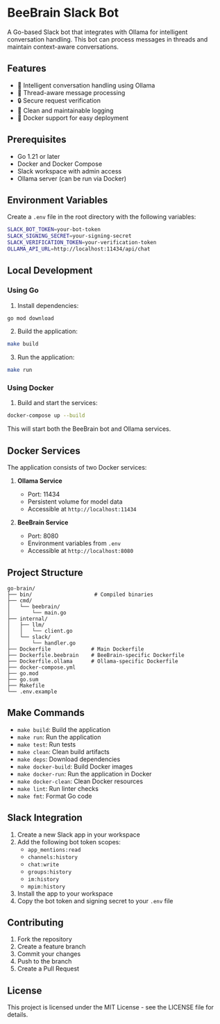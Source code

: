 # BeeBrain Slack Bot

A Go-based Slack bot that integrates with Ollama for intelligent conversation handling. This bot can process messages in threads and maintain context-aware conversations.

## Features

- 🤖 Intelligent conversation handling using Ollama
- 🧵 Thread-aware message processing
- 🔒 Secure request verification
- 📝 Clean and maintainable logging
- 🐳 Docker support for easy deployment

## Prerequisites

- Go 1.21 or later
- Docker and Docker Compose
- Slack workspace with admin access
- Ollama server (can be run via Docker)

## Environment Variables

Create a `.env` file in the root directory with the following variables:

```bash
SLACK_BOT_TOKEN=your-bot-token
SLACK_SIGNING_SECRET=your-signing-secret
SLACK_VERIFICATION_TOKEN=your-verification-token
OLLAMA_API_URL=http://localhost:11434/api/chat
```

## Local Development

### Using Go

1. Install dependencies:
```bash
go mod download
```

2. Build the application:
```bash
make build
```

3. Run the application:
```bash
make run
```

### Using Docker

1. Build and start the services:
```bash
docker-compose up --build
```

This will start both the BeeBrain bot and Ollama services.

## Docker Services

The application consists of two Docker services:

1. **Ollama Service**
   - Port: 11434
   - Persistent volume for model data
   - Accessible at `http://localhost:11434`

2. **BeeBrain Service**
   - Port: 8080
   - Environment variables from `.env`
   - Accessible at `http://localhost:8080`

## Project Structure

```
go-brain/
├── bin/                    # Compiled binaries
├── cmd/
│   └── beebrain/
│       └── main.go
├── internal/
│   ├── llm/
│   │   └── client.go
│   └── slack/
│       └── handler.go
├── Dockerfile             # Main Dockerfile
├── Dockerfile.beebrain    # BeeBrain-specific Dockerfile
├── Dockerfile.ollama      # Ollama-specific Dockerfile
├── docker-compose.yml
├── go.mod
├── go.sum
├── Makefile
└── .env.example
```

## Make Commands

- `make build`: Build the application
- `make run`: Run the application
- `make test`: Run tests
- `make clean`: Clean build artifacts
- `make deps`: Download dependencies
- `make docker-build`: Build Docker images
- `make docker-run`: Run the application in Docker
- `make docker-clean`: Clean Docker resources
- `make lint`: Run linter checks
- `make fmt`: Format Go code

## Slack Integration

1. Create a new Slack app in your workspace
2. Add the following bot token scopes:
   - `app_mentions:read`
   - `channels:history`
   - `chat:write`
   - `groups:history`
   - `im:history`
   - `mpim:history`
3. Install the app to your workspace
4. Copy the bot token and signing secret to your `.env` file

## Contributing

1. Fork the repository
2. Create a feature branch
3. Commit your changes
4. Push to the branch
5. Create a Pull Request

## License

This project is licensed under the MIT License - see the LICENSE file for details. 